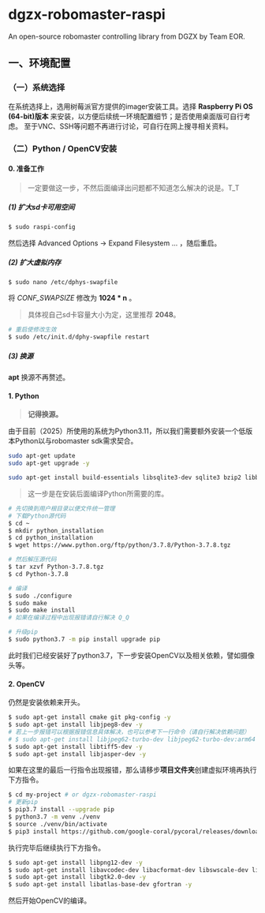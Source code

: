 # dgzx-robomaster-raspi
An open-source robomaster controlling library from DGZX by Team EOR.

## 一、环境配置

### （一）系统选择
在系统选择上，选用树莓派官方提供的imager安装工具。选择 **Raspberry Pi OS (64-bit)版本** 来安装，以方便后续统一环境配置细节；是否使用桌面版可自行考虑。
至于VNC、SSH等问题不再进行讨论，可自行在网上搜寻相关资料。

### （二）Python / OpenCV安装

#### 0. 准备工作
>一定要做这一步，不然后面编译出问题都不知道怎么解决的说是。T_T
##### (1) 扩大sd卡可用空间
```sh
$ sudo raspi-config
```
然后选择 Advanced Options -> Expand Filesystem ...  ，随后重启。

##### (2) 扩大虚拟内存
``` sh
$ sudo nano /etc/dphys-swapfile
```
将 *CONF_SWAPSIZE* 修改为 **1024 * n** 。
>具体视自己sd卡容量大小为定，这里推荐 **2048**。
```sh
# 重启使修改生效
$ sudo /etc/init.d/dphy-swapfile restart
```

##### (3) 换源
**apt** 换源不再赘述。

#### 1. Python
> __记得换源。__

由于目前（2025）所使用的系统为Python3.11，所以我们需要额外安装一个低版本Python以与robomaster sdk需求契合。

```sh
sudo apt-get update
sudo apt-get upgrade -y

sudo apt-get install build-essentials libsqlite3-dev sqlite3 bzip2 libbz2-dev
```
> 这一步是在安装后面编译Python所需要的库。

```sh
# 先切换到用户根目录以便文件统一管理
# 下载Python源代码
$ cd ~
$ mkdir python_installation
$ cd python_installation
$ wget https://www.python.org/ftp/python/3.7.8/Python-3.7.8.tgz

# 然后解压源代码
$ tar xzvf Python-3.7.8.tgz
$ cd Python-3.7.8

# 编译
$ sudo ./configure
$ sudo make
$ sudo make install 
# 如果在编译过程中出现报错请自行解决 Q_Q

# 升级pip
$ sudo python3.7 -m pip install upgrade pip
```
此时我们已经安装好了python3.7，下一步安装OpenCV以及相关依赖，譬如摄像头等。

#### 2. OpenCV
仍然是安装依赖来开头。
```sh
$ sudo apt-get install cmake git pkg-config -y
$ sudo apt-get install libjpeg8-dev -y
# 若上一步报错可以根据报错信息具体解决，也可以参考下一行命令（请自行解决依赖问题）
# $ sudo apt-get install libjpeg62-turbo-dev libjpeg62-turbo-dev:arm64
$ sudo apt-get install libtiff5-dev -y
$ sudo apt-get install libjasper-dev -y
```
如果在这里的最后一行指令出现报错，那么请移步**项目文件夹**创建虚拟环境再执行下方指令。
```sh
$ cd my-project # or dgzx-robomaster-raspi
# 更新pip
$ pip3.7 install --upgrade pip
$ python3.7 -m venv ./venv
$ source ./venv/bin/activate
$ pip3 install https://github.com/google-coral/pycoral/releases/download/v1.0.1/tflite_runtime-2.5.0-cp37-cp37m-linux-aarch64.whl
```
执行完毕后继续执行下方指令。
```sh
$ sudo apt-get install libpng12-dev -y
$ sudo apt-get install libavcodec-dev libacformat-dev libswscale-dev libv4l-dev -y
$ sudo apt-get install libgtk2.0-dev -y
$ sudo apt-get install libatlas-base-dev gfortran -y
```
然后开始OpenCV的编译。
